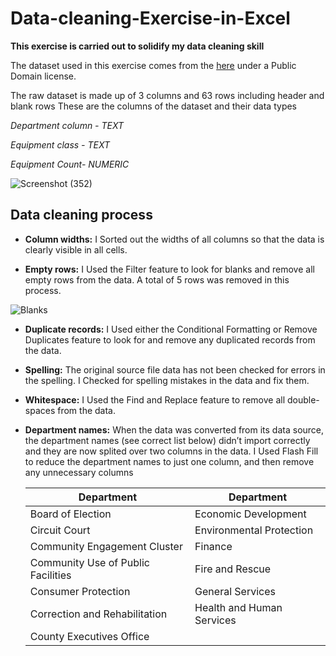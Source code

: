 #                               Data-cleaning-Exercise-in-Excel
**This exercise is carried out to solidify my data cleaning skill**

The dataset used in this exercise comes from the [here](https://data.montgomerycountymd.gov/Government/Fleet-Equipment-Inventory/93vc-wpdr) under a Public Domain license.

The raw dataset is made up of 3 columns and 63 rows including header and blank rows
These are the columns of the dataset and their data types


*Department column - TEXT*

*Equipment class - TEXT*

*Equipment Count- NUMERIC*

![Screenshot (352)](https://github.com/dannieRope/Data-cleaning-Exercise-in-Excel/assets/132214828/25e0164a-05a7-4646-93da-848af18f3e89)

##                                   Data cleaning process
* **Column widths:** I Sorted out the widths of all columns so that the data is clearly visible in all cells.

* **Empty rows:** I Used the Filter feature to look for blanks and remove all empty rows from the data. A total of 5 rows was removed in this process.

![Blanks](https://github.com/dannieRope/Data-cleaning-Exercise-in-Excel/assets/132214828/42aeed5f-20a3-4a9d-9d4c-5be566bb8442)

  

* **Duplicate records:** I Used either the Conditional Formatting or Remove Duplicates feature to look for and remove any duplicated records from the data.

* **Spelling:** The original source file data has not been checked for errors in the spelling. I Checked for spelling mistakes in the data and fix them.

* **Whitespace:** I Used the Find and Replace feature to remove all double-spaces from the data.

* **Department names:** When the data was converted from its data source, the department names (see correct list below) didn’t import correctly and they are now splited over two columns in the data. I Used Flash Fill to reduce the department names to just one column, and then remove any unnecessary columns

  
   | Department| Department|
   |----------------|----------------|
   |Board of Election|Economic Development|
   |Circuit Court|Environmental Protection|
   |Community Engagement Cluster|Finance|
   |Community Use of Public Facilities|Fire and Rescue|
   |Consumer Protection|General Services|
   |Correction and Rehabilitation|Health and Human Services|
   |County Executives Office|    |


